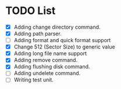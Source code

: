 TODO List
===========

- [x] Adding change directory command.
- [x] Adding path parser.
- [ ] Adding format and quick format support
- [x] Change 512 (Sector Size) to generic value
- [x] Adding long file name support
- [x] Adding remove command.
- [x] Adding flushing disk command.
- [ ] Adding undelete command.
- [ ] Writing test unit.
